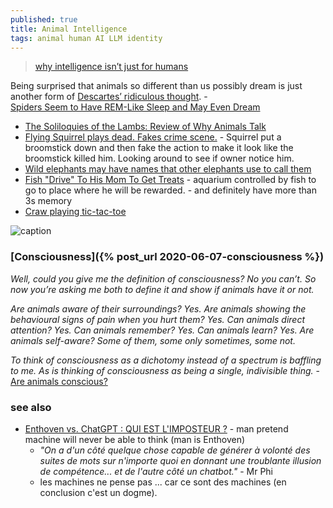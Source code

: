 ```yaml
---
published: true
title: Animal Intelligence
tags: animal human AI LLM identity
---
```

> [why intelligence isn’t just for humans](https://news.ycombinator.com/item?id=31730127)

Being surprised that animals so different than us possibly dream is just another form of [Descartes’ ridiculous thought](https://www.cambridge.org/core/journals/canadian-journal-of-philosophy/article/abs/descartes-on-the-animal-within-and-the-animals-without/78F88E65AFD6B17B36E1C964A0131A34). - [ 	
	Spiders Seem to Have REM-Like Sleep and May Even Dream](https://news.ycombinator.com/item?id=32396061)
    
- [The Soliloquies of the Lambs: Review of Why Animals Talk](https://news.ycombinator.com/item?id=39324040)
- [Flying Squirrel plays dead. Fakes crime scene.](https://www.youtube.com/watch?v=f75Vet_sJNo) - Squirrel put a broomstick down and then fake the action to make it look like the broomstick killed him. Looking around to see if owner notice him.
- [	Wild elephants may have names that other elephants use to call them](https://news.ycombinator.com/item?id=40640076)
- [Fish "Drive" To His Mom To Get Treats](https://www.youtube.com/watch?v=SgXlN0x--u8) - aquarium controlled by fish to go to place where he will be rewarded. - and definitely have more than 3s memory
- [Craw playing tic-tac-toe](https://youtube.com/shorts/3K2vFmCkO6o?si=kLAL_m6aXxudesza)

![caption](https://external-content.duckduckgo.com/iu/?u=https%3A%2F%2Fkronos-images.schoolmouv.fr%2F1-fnx-hlp-c18-img01-v2.png&f=1&nofb=1)

### [Consciousness]({% post_url 2020-06-07-consciousness %})
_Well, could you give me the definition of consciousness? No you can’t. So now you’re asking me both to define it and show if animals have it or not._

_Are animals aware of their surroundings? Yes. Are animals showing the behavioural signs of pain when you hurt them? Yes. Can animals direct attention? Yes. Can animals remember? Yes. Can animals learn? Yes. Are animals self-aware? Some of them, some only sometimes, some not._

_To think of consciousness as a dichotomy instead of a spectrum is baffling to me. As is thinking of consciousness as being a single, indivisible thing._ - [	Are animals conscious?](https://news.ycombinator.com/item?id=40714449)



### see also
- [Enthoven vs. ChatGPT : QUI EST L'IMPOSTEUR ?](https://www.youtube.com/watch?v=dOF9vc5tLJ4) - man pretend machine will never be able to think (man is Enthoven)
	- _"On a d'un côté quelque chose capable de générer à volonté des suites de mots sur n'importe quoi en donnant une troublante illusion de compétence... et de l'autre côté un chatbot."_ - Mr Phi
    - les machines ne pense pas ... car ce sont des machines (en conclusion c'est un dogme).
